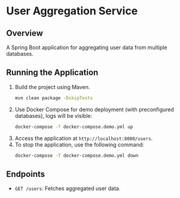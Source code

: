 
# User Aggregation Service

## Overview
A Spring Boot application for aggregating user data from multiple databases.

## Running the Application
1. Build the project using Maven.
   ```bash
   mvn clean package -DskipTests
   ```
2. Use Docker Compose for demo deployment (with preconfigured databases), logs will be visible:
   ```bash
   docker-compose -f docker-compose.demo.yml up
   ```   
3. Access the application at `http://localhost:8080/users`.
4. To stop the application, use the following command:
   ```bash
   docker-compose -f docker-compose.demo.yml down
   ```   

## Endpoints
- `GET /users`: Fetches aggregated user data.
